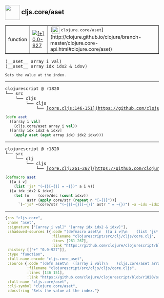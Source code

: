## <img width="48px" valign="middle" src="http://i.imgur.com/Hi20huC.png"> cljs.core/aset

 <table border="1">
<tr>
<td>function</td>
<td><a href="https://github.com/cljsinfo/api-refs/tree/0.0-927"><img valign="middle" alt="[+] 0.0-927" src="https://img.shields.io/badge/+-0.0--927-lightgrey.svg"></a> </td>
<td>
[<img height="24px" valign="middle" src="http://i.imgur.com/1GjPKvB.png"> <samp>clojure.core/aset</samp>](http://clojure.github.io/clojure/branch-master/clojure.core-api.html#clojure.core/aset)
</td>
</tr>
</table>

 <samp>
(__aset__ array i val)<br>
(__aset__ array idx idx2 & idxv)<br>
</samp>

```
Sets the value at the index.
```

---

 <pre>
clojurescript @ r1820
└── src
    └── cljs
        └── cljs
            └── <ins>[core.cljs:146-151](https://github.com/clojure/clojurescript/blob/r1820/src/cljs/cljs/core.cljs#L146-L151)</ins>
</pre>

```clj
(defn aset
  ([array i val]
    (cljs.core/aset array i val))
  ([array idx idx2 & idxv]
    (apply aset (aget array idx) idx2 idxv)))
```


---

 <pre>
clojurescript @ r1820
└── src
    └── clj
        └── cljs
            └── <ins>[core.clj:261-267](https://github.com/clojure/clojurescript/blob/r1820/src/clj/cljs/core.clj#L261-L267)</ins>
</pre>

```clj
(defmacro aset
  ([a i v]
    (list 'js* "(~{}[~{}] = ~{})" a i v))
  ([a idx idx2 & idxv]
    (let [n    (core/dec (count idxv))
          astr (apply core/str (repeat n "[~{}]"))]
      `(~'js* ~(core/str "(~{}[~{}][~{}]" astr " = ~{})") ~a ~idx ~idx2 ~@idxv))))
```

---

```clj
{:ns "cljs.core",
 :name "aset",
 :signature ["[array i val]" "[array idx idx2 & idxv]"],
 :shadowed-sources ({:code "(defmacro aset\n  ([a i v]\n    (list 'js* \"(~{}[~{}] = ~{})\" a i v))\n  ([a idx idx2 & idxv]\n    (let [n    (core/dec (count idxv))\n          astr (apply core/str (repeat n \"[~{}]\"))]\n      `(~'js* ~(core/str \"(~{}[~{}][~{}]\" astr \" = ~{})\") ~a ~idx ~idx2 ~@idxv))))",
                     :filename "clojurescript/src/clj/cljs/core.clj",
                     :lines [261 267],
                     :link "https://github.com/clojure/clojurescript/blob/r1820/src/clj/cljs/core.clj#L261-L267"}),
 :history [["+" "0.0-927"]],
 :type "function",
 :full-name-encode "cljs.core_aset",
 :source {:code "(defn aset\n  ([array i val]\n    (cljs.core/aset array i val))\n  ([array idx idx2 & idxv]\n    (apply aset (aget array idx) idx2 idxv)))",
          :filename "clojurescript/src/cljs/cljs/core.cljs",
          :lines [146 151],
          :link "https://github.com/clojure/clojurescript/blob/r1820/src/cljs/cljs/core.cljs#L146-L151"},
 :full-name "cljs.core/aset",
 :clj-symbol "clojure.core/aset",
 :docstring "Sets the value at the index."}

```
